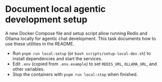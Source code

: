 # Document local agentic development setup

A new Docker Compose file and setup script allow running Redis and Ollama locally for agentic chat development. This task documents how to use these utilities in the README.

- Run `pnpm run local:setup` (or `bash scripts/setup-local-dev.sh`) to install dependencies and start the services.
- Edit `.env` (copied from `.env.example`) to set `REDIS_URL`, `OLLAMA_URL`, and other variables.
- Stop the containers with `pnpm run local:stop` when finished.
